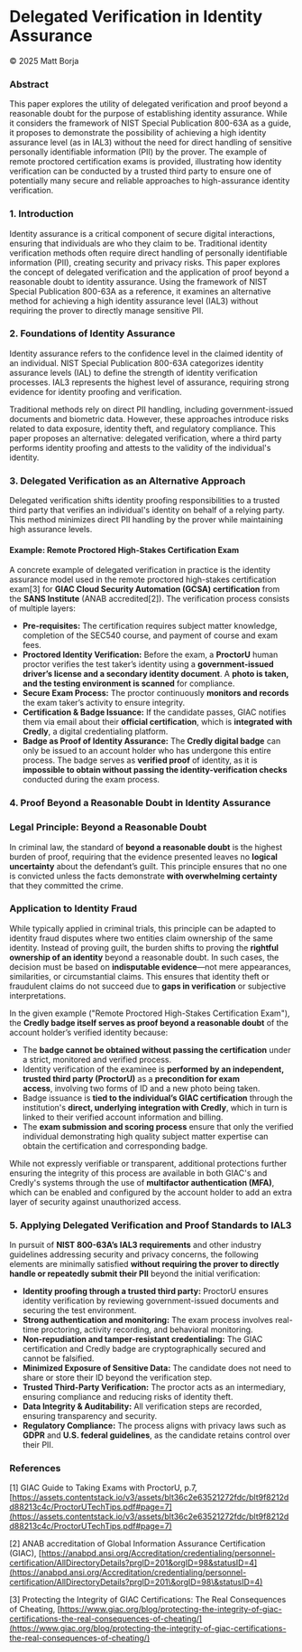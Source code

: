 # Delegated Verification in Identity Assurance

© 2025 Matt Borja

### **Abstract**

This paper explores the utility of delegated verification and proof beyond a reasonable doubt for the purpose of establishing identity assurance. While it considers the framework of NIST Special Publication 800-63A as a guide, it proposes to demonstrate the possibility of achieving a high identity assurance level (as in IAL3) without the need for direct handling of sensitive personally identifiable information (PII) by the prover. The example of remote proctored certification exams is provided, illustrating how identity verification can be conducted by a trusted third party to ensure one of potentially many secure and reliable approaches to high-assurance identity verification.

### **1. Introduction**

Identity assurance is a critical component of secure digital interactions, ensuring that individuals are who they claim to be. Traditional identity verification methods often require direct handling of personally identifiable information (PII), creating security and privacy risks. This paper explores the concept of delegated verification and the application of proof beyond a reasonable doubt to identity assurance. Using the framework of NIST Special Publication 800-63A as a reference, it examines an alternative method for achieving a high identity assurance level (IAL3) without requiring the prover to directly manage sensitive PII.

### **2. Foundations of Identity Assurance**

Identity assurance refers to the confidence level in the claimed identity of an individual. NIST Special Publication 800-63A categorizes identity assurance levels (IAL) to define the strength of identity verification processes. IAL3 represents the highest level of assurance, requiring strong evidence for identity proofing and verification.

Traditional methods rely on direct PII handling, including government-issued documents and biometric data. However, these approaches introduce risks related to data exposure, identity theft, and regulatory compliance. This paper proposes an alternative: delegated verification, where a third party performs identity proofing and attests to the validity of the individual's identity.

### **3. Delegated Verification as an Alternative Approach**

Delegated verification shifts identity proofing responsibilities to a trusted third party that verifies an individual's identity on behalf of a relying party. This method minimizes direct PII handling by the prover while maintaining high assurance levels.

#### **Example: Remote Proctored High-Stakes Certification Exam**

A concrete example of delegated verification in practice is the identity assurance model used in the remote proctored high-stakes certification exam[3] for **GIAC Cloud Security Automation (GCSA) certification** from the **SANS Institute** (ANAB accredited[2]). The verification process consists of multiple layers:

- **Pre-requisites:** The certification requires subject matter knowledge, completion of the SEC540 course, and payment of course and exam fees.
- **Proctored Identity Verification:** Before the exam, a **ProctorU** human proctor verifies the test taker’s identity using a **government-issued driver’s license and a secondary identity document**. A **photo is taken, and the testing environment is scanned** for compliance.
- **Secure Exam Process:** The proctor continuously **monitors and records** the exam taker’s activity to ensure integrity.
- **Certification & Badge Issuance:** If the candidate passes, GIAC notifies them via email about their **official certification**, which is **integrated with Credly**, a digital credentialing platform.
- **Badge as Proof of Identity Assurance:** The **Credly digital badge** can only be issued to an account holder who has undergone this entire process. The badge serves as **verified proof** of identity, as it is **impossible to obtain without passing the identity-verification checks** conducted during the exam process.

### **4. Proof Beyond a Reasonable Doubt in Identity Assurance**

### **Legal Principle: Beyond a Reasonable Doubt**

In criminal law, the standard of **beyond a reasonable doubt** is the highest burden of proof, requiring that the evidence presented leaves no **logical uncertainty** about the defendant’s guilt. This principle ensures that no one is convicted unless the facts demonstrate **with overwhelming certainty** that they committed the crime.

### **Application to Identity Fraud**

While typically applied in criminal trials, this principle can be adapted to identity fraud disputes where two entities claim ownership of the same identity. Instead of proving guilt, the burden shifts to proving the **rightful ownership of an identity** beyond a reasonable doubt. In such cases, the decision must be based on **indisputable evidence**—not mere appearances, similarities, or circumstantial claims. This ensures that identity theft or fraudulent claims do not succeed due to **gaps in verification** or subjective interpretations.

In the given example ("Remote Proctored High-Stakes Certification Exam"), the **Credly badge itself serves as proof beyond a reasonable doubt** of the account holder’s verified identity because:

- The **badge cannot be obtained without passing the certification** under a strict, monitored and verified process.
- Identity verification of the examinee is **performed by an independent, trusted third party (ProctorU)** as a **precondition for exam access**, involving two forms of ID and a new photo being taken.
- Badge issuance is **tied to the individual’s GIAC certification** through the institution's **direct, underlying integration with Credly**, which in turn is linked to their verified account information and billing.
- The **exam submission and scoring process** ensure that only the verified individual demonstrating high quality subject matter expertise can obtain the certification and corresponding badge.

While not expressly verifiable or transparent, additional protections further ensuring the integrity of this process are available in both GIAC's and Credly's systems through the use of **multifactor authentication (MFA)**, which can be enabled and configured by the account holder to add an extra layer of security against unauthorized access.

### **5. Applying Delegated Verification and Proof Standards to IAL3**

In pursuit of **NIST 800-63A’s IAL3 requirements** and other industry guidelines addressing security and privacy concerns, the following elements are minimally satisfied **without requiring the prover to directly handle or repeatedly submit their PII** beyond the initial verification:

- **Identity proofing through a trusted third party:** ProctorU ensures identity verification by reviewing government-issued documents and securing the test environment.
- **Strong authentication and monitoring:** The exam process involves real-time proctoring, activity recording, and behavioral monitoring.
- **Non-repudiation and tamper-resistant credentialing:** The GIAC certification and Credly badge are cryptographically secured and cannot be falsified.
- **Minimized Exposure of Sensitive Data:** The candidate does not need to share or store their ID beyond the verification step.
- **Trusted Third-Party Verification:** The proctor acts as an intermediary, ensuring compliance and reducing risks of identity theft.
- **Data Integrity & Auditability:** All verification steps are recorded, ensuring transparency and security.
- **Regulatory Compliance:** The process aligns with privacy laws such as **GDPR** and **U.S. federal guidelines**, as the candidate retains control over their PII.

### References

[1] GIAC Guide to Taking Exams with ProctorU, p.7, [https://assets.contentstack.io/v3/assets/blt36c2e63521272fdc/blt9f8212dd88213c4c/ProctorUTechTips.pdf#page=7](https://assets.contentstack.io/v3/assets/blt36c2e63521272fdc/blt9f8212dd88213c4c/ProctorUTechTips.pdf#page=7)

[2] ANAB accreditation of Global Information Assurance Certification (GIAC), [https://anabpd.ansi.org/Accreditation/credentialing/personnel-certification/AllDirectoryDetails?prgID=201&orgID=98&statusID=4](https://anabpd.ansi.org/Accreditation/credentialing/personnel-certification/AllDirectoryDetails?prgID=201\&orgID=98\&statusID=4)

[3] Protecting the Integrity of GIAC Certifications: The Real Consequences of Cheating, [https://www.giac.org/blog/protecting-the-integrity-of-giac-certifications-the-real-consequences-of-cheating/](https://www.giac.org/blog/protecting-the-integrity-of-giac-certifications-the-real-consequences-of-cheating/)
